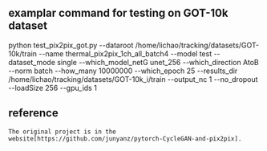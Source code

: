 
## examplar command for testing on GOT-10k dataset

python test_pix2pix_got.py --dataroot /home/lichao/tracking/datasets/GOT-10k/train --name thermal_pix2pix_1ch_all_batch4 --model test --dataset_mode single --which_model_netG unet_256 --which_direction AtoB --norm batch --how_many 10000000 --which_epoch 25 --results_dir /home/lichao/tracking/datasets/GOT-10k_i/train --output_nc 1 --no_dropout --loadSize 256 --gpu_ids 1



## reference

```
The original project is in the website[https://github.com/junyanz/pytorch-CycleGAN-and-pix2pix].
```
